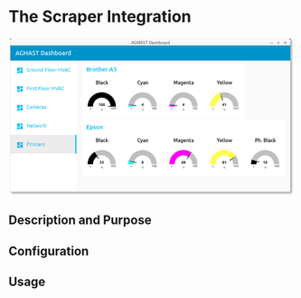 # The Scraper Integration

![](../examples/node-red/Screenshots/Printers-0.0.0.png)

## Description and Purpose

## Configuration

## Usage
